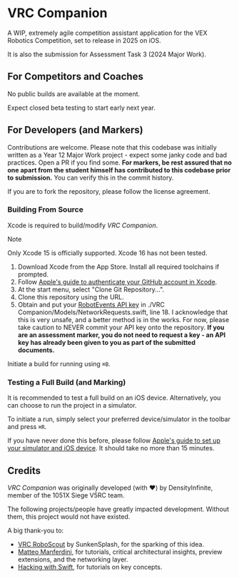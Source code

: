 # VRC Companion

A WIP, extremely agile competition assistant application for the VEX Robotics Competition, set to release in 2025 on iOS.

It is also the submission for Assessment Task 3 (2024 Major Work).

## For Competitors and Coaches

No public builds are available at the moment.

Expect closed beta testing to start early next year.

## For Developers (and Markers)

Contributions are welcome. Please note that this codebase was initially written as a Year 12 Major Work project - expect some janky code and bad practices. Open a PR if you find some. **For markers, be rest assured that no one apart from the student himself has contributed to this codebase prior to submission.** You can verify this in the commit history.

If you are to fork the repository, please follow the license agreement.

### Building From Source

Xcode is required to build/modify *VRC Companion*.

> [!NOTE]
> Only Xcode 15 is officially supported. Xcode 16 has not been tested.

1. Download Xcode from the App Store. Install all required toolchains if prompted.
2. Follow [Apple's guide to authenticate your GitHub account in Xcode](https://developer.apple.com/documentation/xcode/configuring-your-xcode-project-to-use-source-control#Get-a-project-from-a-remote-repository).
3. At the start menu, select "Clone Git Repository...".
4. Clone this repository using the URL.
5. Obtain and put your [RobotEvents API key](https://www.robotevents.com/api/v2/) in ./VRC Companion/Models/NetworkRequests.swift, line 18. I acknowledge that this is very unsafe, and a better method is in the works. For now, please take caution to NEVER commit your API key onto the repository. **If you are an assessment marker, you do not need to request a key - an API key has already been given to you as part of the submitted documents.**

Initiate a build for running using `⌘B`.

### Testing a Full Build (and Marking)

It is recommended to test a full build on an iOS device. Alternatively, you can choose to run the project in a simulator.

To initiate a run, simply select your preferred device/simulator in the toolbar and press `⌘R`.

If you have never done this before, please follow [Apple's guide to set up your simulator and iOS device](https://developer.apple.com/documentation/xcode/running-your-app-in-simulator-or-on-a-device). It should take no more than 15 minutes.

## Credits

*VRC Companion* was originally developed (with ♥︎) by DensityInfinite, member of the 1051X Siege V5RC team.

The following projects/people have greatly impacted development. Without them, this project would not have existed.

A big thank-you to:

- [VRC RoboScout](https://github.com/SunkenSplash/VRC-RoboScout) by SunkenSplash, for the sparking of this idea.
- [Matteo Manferdini](https://matteomanferdini.com), for tutorials, critical architectural insights, preview extensions, and the networking layer.
- [Hacking with Swift](https://www.hackingwithswift.com), for tutorials on key concepts.
